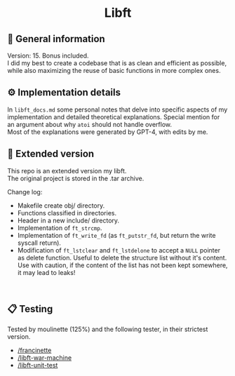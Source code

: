 <h1 align="center">
	Libft
</h1>

## 🧰 General information
Version: 15. Bonus included.</br>
I did my best to create a codebase that is as clean and efficient as possible, while also maximizing the reuse of basic functions in more complex ones.</br>

## ⚙️ Implementation details
In `libft_docs.md` some personal notes that delve into specific aspects of my implementation and detailed theoretical explanations. Special mention for an argument about why `atoi` should not handle overflow.</br>
Most of the explanations were generated by GPT-4, with edits by me.</br>

## 🚀 Extended version
This repo is an extended version my libft.</br>
The original project is stored in the .tar archive.

Change log:
- Makefile create obj/ directory.
- Functions classified in directories.
- Header in a new include/ directory.
- Implementation of `ft_strcmp`.
- Implementation of `ft_write_fd` (as `ft_putstr_fd`, but return the write syscall return).
- Modification of `ft_lstclear` and `ft_lstdelone` to accept a `NULL` pointer as delete function. Useful to delete the structure list without it's content. Use with caution, if the content of the list has not been kept somewhere, it may lead to leaks!
</br>

## 📋 Testing
Tested by moulinette (125%) and the following tester, in their strictest version. 
- [/francinette](https://github.com/xicodomingues/francinette)
- [/libft-war-machine](https://github.com/ska42/libft-war-machine)
- [/libft-unit-test](https://github.com/alelievr/libft-unit-test)
